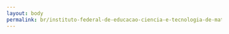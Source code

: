 ```yaml
---
layout: body
permalink: br/instituto-federal-de-educacao-ciencia-e-tecnologia-de-mato-grosso/
---
```


